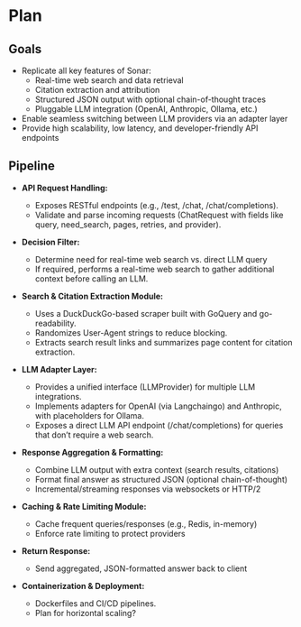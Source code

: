 # Plan

## Goals

- Replicate all key features of Sonar:
  - Real-time web search and data retrieval
  - Citation extraction and attribution
  - Structured JSON output with optional chain-of-thought traces
  - Pluggable LLM integration (OpenAI, Anthropic, Ollama, etc.)
- Enable seamless switching between LLM providers via an adapter layer
- Provide high scalability, low latency, and developer-friendly API endpoints

## Pipeline 

- **API Request Handling:**
  - Exposes RESTful endpoints (e.g., /test, /chat, /chat/completions).
  - Validate and parse incoming requests (ChatRequest with fields like query, need_search, pages, retries, and provider).

- **Decision Filter:**
  - Determine need for real-time web search vs. direct LLM query
  - If required, performs a real-time web search to gather additional context before calling an LLM.

- **Search & Citation Extraction Module:**
  - Uses a DuckDuckGo-based scraper built with GoQuery and go-readability.
  - Randomizes User-Agent strings to reduce blocking.
  - Extracts search result links and summarizes page content for citation extraction.

- **LLM Adapter Layer:**
  - Provides a unified interface (LLMProvider) for multiple LLM integrations.
  - Implements adapters for OpenAI (via Langchaingo) and Anthropic, with placeholders for Ollama.
  - Exposes a direct LLM API endpoint (/chat/completions) for queries that don’t require a web search.

- **Response Aggregation & Formatting:**
  - Combine LLM output with extra context (search results, citations)
  - Format final answer as structured JSON (optional chain-of-thought)
  - Incremental/streaming responses via websockets or HTTP/2

- **Caching & Rate Limiting Module:**
  - Cache frequent queries/responses (e.g., Redis, in-memory)
  - Enforce rate limiting to protect providers

- **Return Response:**
  - Send aggregated, JSON-formatted answer back to client

- **Containerization & Deployment:**
  - Dockerfiles and CI/CD pipelines.
  - Plan for horizontal scaling?

